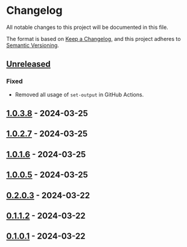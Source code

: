 # Changelog

All notable changes to this project will be documented in this file.

The format is based on [Keep a Changelog](https://keepachangelog.com/en/1.0.0/),
and this project adheres to [Semantic Versioning](https://semver.org/spec/v2.0.0.html).

## [Unreleased]

### Fixed

- Removed all usage of `set-output` in GitHub Actions.

## [1.0.3.8] - 2024-03-25

## [1.0.2.7] - 2024-03-25

## [1.0.1.6] - 2024-03-25

## [1.0.0.5] - 2024-03-25

## [0.2.0.3] - 2024-03-22

## [0.1.1.2] - 2024-03-22

## [0.1.0.1] - 2024-03-22

[Unreleased]: https://github.com/Afterlife-Guide/SemVer.Action/compare/1.0.3.8...HEAD

[1.0.3.8]: https://github.com/Afterlife-Guide/SemVer.Action/compare/1.0.2.7...1.0.3.8

[1.0.2.7]: https://github.com/Afterlife-Guide/SemVer.Action/compare/1.0.1.6...1.0.2.7

[1.0.1.6]: https://github.com/Afterlife-Guide/SemVer.Action/compare/1.0.0.5...1.0.1.6

[1.0.0.5]: https://github.com/Afterlife-Guide/SemVer.Action/compare/0.2.0.3...1.0.0.5

[0.2.0.3]: https://github.com/Afterlife-Guide/SemVer.Action/compare/0.1.1.2...0.2.0.3

[0.1.1.2]: https://github.com/Afterlife-Guide/SemVer.Action/compare/0.1.0.1...0.1.1.2

[0.1.0.1]: https://github.com/Afterlife-Guide/SemVer.Action/compare/4504613496b5d76d18531a4c41b3b88d241c41c2...0.1.0.1
